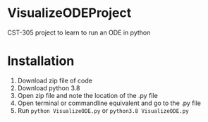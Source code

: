 # VisualizeODEProject
CST-305 project to learn to run an ODE in python


# Installation
1. Download zip file of code
2. Download python 3.8
3. Open zip file and note the location of the .py file
4. Open terminal or commandline equivalent and go to the .py file
5. Run `python VisualizeODE.py` or `python3.8 VisualizeODE.py`
